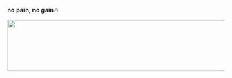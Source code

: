 **no pain, no gain**🔥

<a href="https://github.com/devxb/gitanimals">
  <img
    src="https://render.gitanimals.org/lines/geunoo"
    width="600"
    height="120"
  />
</a>
  
